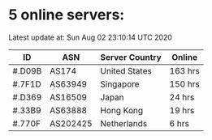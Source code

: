 # 5 online servers:

Latest update at: Sun Aug 02 23:10:14 UTC 2020

| ID | ASN | Server Country | Online |
| -- | --- | -------------- | ------ |
| #.D09B | AS174 | United States | 163 hrs |
| #.7F1D | AS63949 | Singapore | 150 hrs |
| #.D369 | AS16509 | Japan | 24 hrs |
| #.33B9 | AS63888 | Hong Kong | 19 hrs |
| #.770F | AS202425 | Netherlands | 6 hrs |

